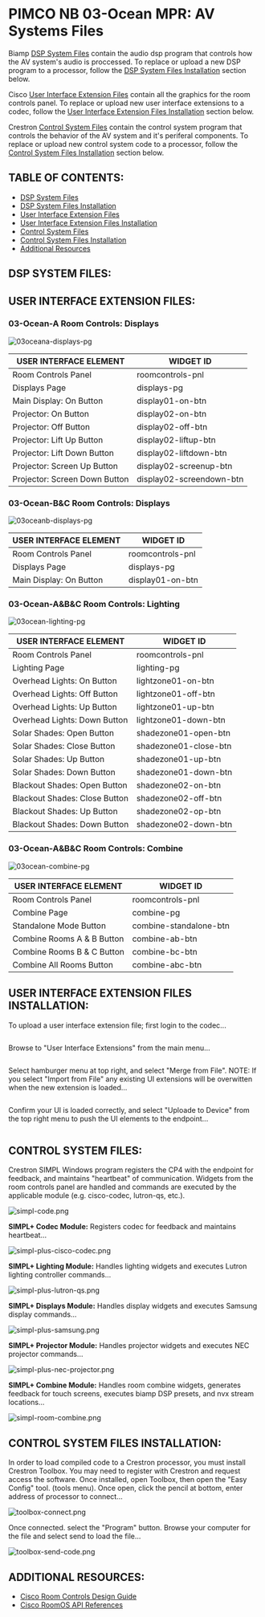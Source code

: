 # **PIMCO NB 03-Ocean MPR: AV Systems Files**

Biamp [DSP System Files](https://github.com/brianlopezpimco/nb03ocean-av#dsp-system-files-files) contain the audio dsp program that controls how the AV system's audio is proccessed. To replace or upload a new DSP program to a processor, follow the [DSP System Files Installation](https://github.com/brianlopezpimco/nb03ocean-av#dsp-system-files-installation) section below.

Cisco [User Interface Extension Files](https://github.com/brianlopezpimco/nb03ocean-av#user-interface-extension-files) contain all the graphics for the room controls panel. To replace or upload new user interface extensions to a codec, follow the [User Interface Extension Files Installation](https://github.com/brianlopezpimco/nb03ocean-av#user-interface-extension-files-installation) section below.

Crestron [Control System Files](https://github.com/brianlopezpimco/nb03ocean-av#control-system-files) contain the control system program that controls the behavior of the AV system and it's periferal components. To replace or upload new control system code to a processor, follow the [Control System Files Installation](https://github.com/brianlopezpimco/nb03ocean-av#control-system-files-installation) section below.

## **TABLE OF CONTENTS:**

- [DSP System Files](https://github.com/brianlopezpimco/nb03ocean-av#dsp-system-files-files)
- [DSP System Files Installation](https://github.com/brianlopezpimco/nb03ocean-av#dsp-system-files-installation)
- [User Interface Extension Files](https://github.com/brianlopezpimco/nb03ocean-av#user-interface-extension-files)
- [User Interface Extension Files Installation](https://github.com/brianlopezpimco/nb03ocean-av#user-interface-extension-files-installation)
- [Control System Files](https://github.com/brianlopezpimco/nb03ocean-av#control-system-files)
- [Control System Files Installation](https://github.com/brianlopezpimco/nb03ocean-av#control-system-files-installation)
- [Additional Resources](https://github.com/brianlopezpimco/nb03ocean-av#additional-resources)

## **DSP SYSTEM FILES:**

## **USER INTERFACE EXTENSION FILES:**

### **03-Ocean-A Room Controls: Displays**

![03oceana-displays-pg](/IMAGES/nb03oceana-displays-pg.jpg)

| USER INTERFACE ELEMENT        | WIDGET ID                |
| ----------------------------- | ------------------------ |
| Room Controls Panel           | roomcontrols-pnl         |
| Displays Page                 | displays-pg              |
| Main Display: On Button       | display01-on-btn         |
| Projector: On Button          | display02-on-btn         |
| Projector: Off Button         | display02-off-btn        |
| Projector: Lift Up Button     | display02-liftup-btn     |
| Projector: Lift Down Button   | display02-liftdown-btn   |
| Projector: Screen Up Button   | display02-screenup-btn   |
| Projector: Screen Down Button | display02-screendown-btn |

### **03-Ocean-B&C Room Controls: Displays**

![03oceanb-displays-pg](/IMAGES/nb03oceanb-displays-pg.jpg)

| USER INTERFACE ELEMENT        | WIDGET ID                |
| ----------------------------- | ------------------------ |
| Room Controls Panel           | roomcontrols-pnl         |
| Displays Page                 | displays-pg              |
| Main Display: On Button       | display01-on-btn         |


### **03-Ocean-A&B&C Room Controls: Lighting**

![03ocean-lighting-pg](/IMAGES/nb03ocean-lighting-pg.jpg)

| USER INTERFACE ELEMENT        | WIDGET ID             |
| ----------------------------- | --------------------- |
| Room Controls Panel           | roomcontrols-pnl      |
| Lighting Page                 | lighting-pg           |
| Overhead Lights: On Button    | lightzone01-on-btn    |
| Overhead Lights: Off Button   | lightzone01-off-btn   |
| Overhead Lights: Up Button    | lightzone01-up-btn    |
| Overhead Lights: Down Button  | lightzone01-down-btn  |
| Solar Shades: Open Button     | shadezone01-open-btn  |
| Solar Shades: Close Button    | shadezone01-close-btn |
| Solar Shades: Up Button       | shadezone01-up-btn    |
| Solar Shades: Down Button     | shadezone01-down-btn  |
| Blackout Shades: Open Button  | shadezone02-on-btn    |
| Blackout Shades: Close Button | shadezone02-off-btn   |
| Blackout Shades: Up Button    | shadezone02-op-btn    |
| Blackout Shades: Down Button  | shadezone02-down-btn  |

### **03-Ocean-A&B&C Room Controls: Combine**

![03ocean-combine-pg](/IMAGES/nb03ocean-combine-pg.jpg)

| USER INTERFACE ELEMENT        | WIDGET ID                |
| ----------------------------- | ------------------------ |
| Room Controls Panel           | roomcontrols-pnl         |
| Combine Page                  | combine-pg               |
| Standalone Mode Button        | combine-standalone-btn   |
| Combine Rooms A & B Button    | combine-ab-btn           |
| Combine Rooms B & C Button    | combine-bc-btn           |
| Combine All Rooms Button      | combine-abc-btn          |

## **USER INTERFACE EXTENSION FILES INSTALLATION:**

To upload a user interface extension file; first login to the codec...

![<Login Screen>](/IMAGES/endpoint-login-screen.PNG)

Browse to "User Interface Extensions" from the main menu...

![<User Interface Extensions>](/IMAGES/ui-extension-zoomtools.PNG)

Select hamburger menu at top right, and select "Merge from File". NOTE: If you select "Import from File" any existing UI extensions will be overwitten when the new extension is loaded...

![<User Interface Extensions>](/IMAGES/ui-extension-merge-file.PNG)

Confirm your UI is loaded correctly, and select "Uploade to Device" from the top right menu to push the UI elements to the endpoint...

![<User Interface Extensions>](/IMAGES/ui-extension-loaded.PNG)

## **CONTROL SYSTEM FILES:**

Crestron SIMPL Windows program registers the CP4 with the endpoint for feedback, and maintains "heartbeat" of communication. Widgets from the room controls panel are handled and commands are executed by the applicable module (e.g. cisco-codec, lutron-qs, etc.). 

![simpl-code.png](/IMAGES/simpl-code.png)

**SIMPL+ Codec Module:** Registers codec for feedback and maintains heartbeat...

![simpl-plus-cisco-codec.png](/IMAGES/simpl-plus-cisco-codec.png)

**SIMPL+ Lighting Module:** Handles lighting widgets and executes Lutron lighting controller commands...

![simpl-plus-lutron-qs.png](/IMAGES/simpl-plus-lutron-qs.png)

**SIMPL+ Displays Module:** Handles display widgets and executes Samsung display commands...

![simpl-plus-samsung.png](/IMAGES/simpl-plus-samsung.png)

**SIMPL+ Projector Module:** Handles projector widgets and executes NEC projector commands...

![simpl-plus-nec-projector.png](/IMAGES/simpl-plus-nec-projector.png)

**SIMPL+ Combine Module:** Handles room combine widgets, generates feedback for touch screens, executes biamp DSP presets, and nvx stream locations...

![simpl-room-combine.png](/IMAGES/simpl-plus-room-combine.png)

## **CONTROL SYSTEM FILES INSTALLATION:**

In order to load compiled code to a Crestron processor, you must install Crestron Toolbox. You may need to register with Crestron and request access the software. Once installed, open Toolbox, then open the "Easy Config" tool. (tools menu). Once open, click the pencil at bottom, enter address of processor to connect...

![toolbox-connect.png](/IMAGES/toolbox-connect.png)

Once connected. select the "Program" button. Browse your computer for the file and select send to load the file...

![toolbox-send-code.png](/IMAGES/toolbox-send-code.png)

## **ADDITIONAL RESOURCES:**

- [Cisco Room Controls Design Guide](https://www.cisco.com/c/dam/en/us/td/docs/telepresence/endpoint/ce915/sx-mx-dx-room-kit-boards-customization-guide-ce915.pdf)
- [Cisco RoomOS API References](https://roomos.cisco.com/xapi)
